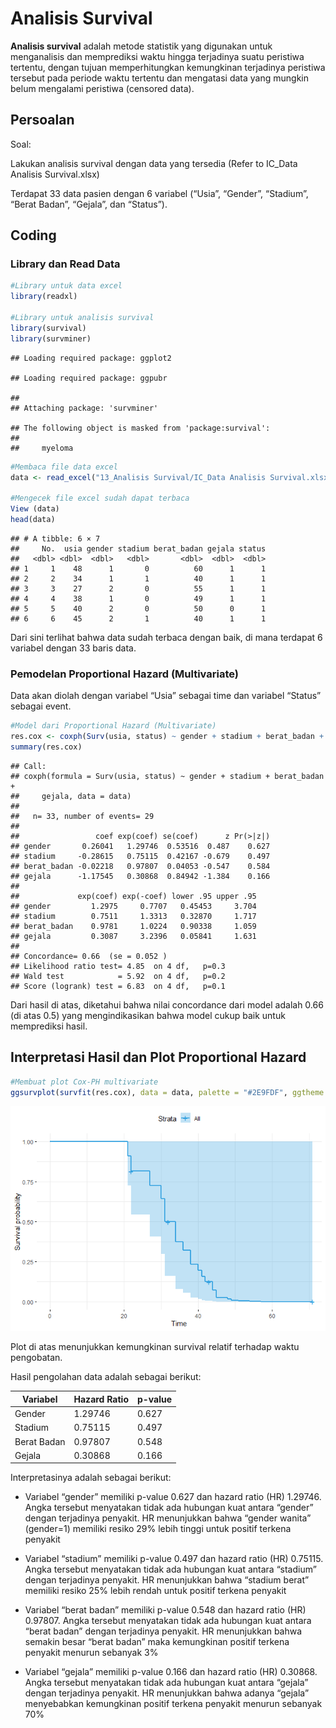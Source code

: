 Analisis Survival
================
**Analisis survival** adalah metode statistik yang digunakan untuk menganalisis dan memprediksi waktu hingga terjadinya suatu peristiwa tertentu, dengan tujuan memperhitungkan kemungkinan terjadinya peristiwa tersebut pada periode waktu tertentu dan mengatasi data yang mungkin belum mengalami peristiwa (censored data).

## Persoalan

Soal:

Lakukan analisis survival dengan data yang tersedia (Refer to IC_Data
Analisis Survival.xlsx)

Terdapat 33 data pasien dengan 6 variabel (“Usia”, “Gender”, “Stadium”,
“Berat Badan”, “Gejala”, dan “Status”).

## Coding

### Library dan Read Data

``` r
#Library untuk data excel
library(readxl)

#Library untuk analisis survival
library(survival)
library(survminer)
```

    ## Loading required package: ggplot2

    ## Loading required package: ggpubr

    ## 
    ## Attaching package: 'survminer'

    ## The following object is masked from 'package:survival':
    ## 
    ##     myeloma

``` r
#Membaca file data excel
data <- read_excel("13_Analisis Survival/IC_Data Analisis Survival.xlsx")

#Mengecek file excel sudah dapat terbaca
View (data)
head(data)
```

    ## # A tibble: 6 × 7
    ##     No.  usia gender stadium berat_badan gejala status
    ##   <dbl> <dbl>  <dbl>   <dbl>       <dbl>  <dbl>  <dbl>
    ## 1     1    48      1       0          60      1      1
    ## 2     2    34      1       1          40      1      1
    ## 3     3    27      2       0          55      1      1
    ## 4     4    38      1       0          49      1      1
    ## 5     5    40      2       0          50      0      1
    ## 6     6    45      2       1          40      1      1

Dari sini terlihat bahwa data sudah terbaca dengan baik, di mana
terdapat 6 variabel dengan 33 baris data.

### Pemodelan Proportional Hazard (Multivariate)

Data akan diolah dengan variabel “Usia” sebagai time dan variabel
“Status” sebagai event.

``` r
#Model dari Proportional Hazard (Multivariate)
res.cox <- coxph(Surv(usia, status) ~ gender + stadium + berat_badan + gejala, data = data)
summary(res.cox)
```

    ## Call:
    ## coxph(formula = Surv(usia, status) ~ gender + stadium + berat_badan + 
    ##     gejala, data = data)
    ## 
    ##   n= 33, number of events= 29 
    ## 
    ##                 coef exp(coef) se(coef)      z Pr(>|z|)
    ## gender       0.26041   1.29746  0.53516  0.487    0.627
    ## stadium     -0.28615   0.75115  0.42167 -0.679    0.497
    ## berat_badan -0.02218   0.97807  0.04053 -0.547    0.584
    ## gejala      -1.17545   0.30868  0.84942 -1.384    0.166
    ## 
    ##             exp(coef) exp(-coef) lower .95 upper .95
    ## gender         1.2975     0.7707   0.45453     3.704
    ## stadium        0.7511     1.3313   0.32870     1.717
    ## berat_badan    0.9781     1.0224   0.90338     1.059
    ## gejala         0.3087     3.2396   0.05841     1.631
    ## 
    ## Concordance= 0.66  (se = 0.052 )
    ## Likelihood ratio test= 4.85  on 4 df,   p=0.3
    ## Wald test            = 5.92  on 4 df,   p=0.2
    ## Score (logrank) test = 6.83  on 4 df,   p=0.1

Dari hasil di atas, diketahui bahwa nilai concordance dari model adalah
0.66 (di atas 0.5) yang mengindikasikan bahwa model cukup baik untuk
memprediksi hasil.

### 

## Interpretasi Hasil dan Plot Proportional Hazard

``` r
#Membuat plot Cox-PH multivariate
ggsurvplot(survfit(res.cox), data = data, palette = "#2E9FDF", ggtheme = theme_minimal())
```

![](penjelasan_analisis_survival_files/figure-gfm/unnamed-chunk-3-1.png)<!-- -->

Plot di atas menunjukkan kemungkinan survival relatif terhadap waktu
pengobatan.

Hasil pengolahan data adalah sebagai berikut:

| Variabel    | Hazard Ratio | p-value |
|-------------|--------------|---------|
| Gender      | 1.29746      | 0.627   |
| Stadium     | 0.75115      | 0.497   |
| Berat Badan | 0.97807      | 0.548   |
| Gejala      | 0.30868      | 0.166   |

Interpretasinya adalah sebagai berikut:

- Variabel “gender” memiliki p-value 0.627 dan hazard ratio (HR)
  1.29746. Angka tersebut menyatakan tidak ada hubungan kuat antara
  “gender” dengan terjadinya penyakit. HR menunjukkan bahwa “gender
  wanita” (gender=1) memiliki resiko 29% lebih tinggi untuk positif
  terkena penyakit

- Variabel “stadium” memiliki p-value 0.497 dan hazard ratio (HR)
  0.75115. Angka tersebut menyatakan tidak ada hubungan kuat antara
  “stadium” dengan terjadinya penyakit. HR menunjukkan bahwa “stadium
  berat” memiliki resiko 25% lebih rendah untuk positif terkena penyakit

- Variabel “berat badan” memiliki p-value 0.548 dan hazard ratio (HR)
  0.97807. Angka tersebut menyatakan tidak ada hubungan kuat antara
  “berat badan” dengan terjadinya penyakit. HR menunjukkan bahwa semakin
  besar “berat badan” maka kemungkinan positif terkena penyakit menurun
  sebanyak 3%

- Variabel “gejala” memiliki p-value 0.166 dan hazard ratio (HR)
  0.30868. Angka tersebut menyatakan tidak ada hubungan kuat antara
  “gejala” dengan terjadinya penyakit. HR menunjukkan bahwa adanya
  “gejala” menyebabkan kemungkinan positif terkena penyakit menurun
  sebanyak 70%



